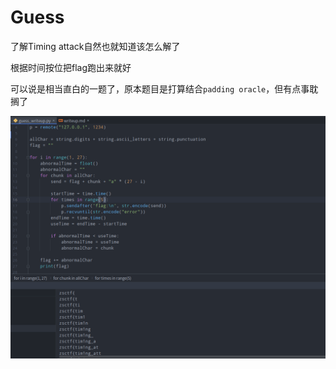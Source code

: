 # Guess

了解Timing attack自然也就知道该怎么解了

根据时间按位把flag跑出来就好

可以说是相当直白的一题了，原本题目是打算结合`padding oracle`，但有点事耽搁了

![img.png](img.png)


